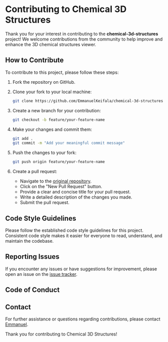 # Contributing to Chemical 3D Structures

Thank you for your interest in contributing to the **chemical-3d-structures** project! We welcome contributions from the community to help improve and enhance the 3D chemical structures viewer.

## How to Contribute

To contribute to this project, please follow these steps:

1. Fork the repository on GitHub.

2. Clone your fork to your local machine:

   ```bash
   git clone https://github.com/EmmanuelKeifala/chemical-3d-structures.git
   ```

3. Create a new branch for your contribution:

   ```bash
   git checkout -b feature/your-feature-name
   ```

4. Make your changes and commit them:

   ```bash
   git add .
   git commit -m "Add your meaningful commit message"
   ```

5. Push the changes to your fork:

   ```bash
   git push origin feature/your-feature-name
   ```

6. Create a pull request:

   - Navigate to the [original repository](https://github.com/EmmanuelKeifala/chemical-3d-structures).
   - Click on the "New Pull Request" button.
   - Provide a clear and concise title for your pull request.
   - Write a detailed description of the changes you made.
   - Submit the pull request.

## Code Style Guidelines

Please follow the established code style guidelines for this project. Consistent code style makes it easier for everyone to read, understand, and maintain the codebase.

## Reporting Issues

If you encounter any issues or have suggestions for improvement, please open an issue on the [issue tracker](https://github.com/EmmanuelKeifala/chemical-3d-structures/issues).

## Code of Conduct

## Contact

For further assistance or questions regarding contributions, please contact [Emmanuel](mailto:emmanuelkeifala@gmail.com).

Thank you for contributing to Chemical 3D Structures!
